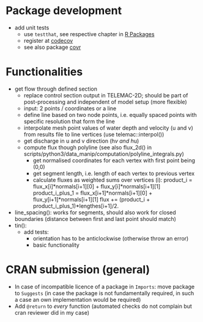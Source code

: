# Package development
- add unit tests
    - use `testthat`, see respective chapter in [R Packages](https://r-pkgs.org/tests.html)
    - register at [codecov](https://about.codecov.io)
    - see also package [covr](https://cran.r-project.org/package=covr)

# Functionalities
- get flow through defined section
    - replace control section output in TELEMAC-2D; should be part of post-processing  and independent of model setup (more flexible)
    - input: 2 points / coordinates or a line
    - define line based on two node points, i.e. equally spaced points with specific resolution that form the line
    - interpolate mesh point values of water depth and velocity (u and v) from results file to line vertices (use telemac::interpol())
    - get discharge in u and v direction (h*v and h*u)
    - compute flux though polyline (see also flux_2d() in scripts/python3/data_manip/computation/polyline_integrals.py)
        - get normalised coordinates for each vertex with first point being (0,0)
        - get segment length, i.e. length of each vertex to previous vertex
        - calculate fluxes as weighted sums over vertices (i):
                product_i = flux_x[i]*normals[i+1][0] + flux_y[i]*normals[i+1][1]
                product_i_plus_1 = flux_x[i+1]*normals[i+1][0] + flux_y[i+1]*normals[i+1][1]
                flux += (product_i + product_i_plus_1)*lengthes[i+1]/2.
- line_spacing(): works for segments, should also work for closed boundaries (distance between first and last point should match)
- tin():
    - add tests:
        - orientation has to be anticlockwise (otherwise throw an error)
        - basic functionality

# CRAN submission (general)
- In case of incompatible licence of a package in `Imports`: move package to `Suggests` (in case the package is not fundamentally required, in such a case an own implementation would be required)
- Add `@return` to *every* function (automated checks do not complain but cran reviewer did in my case)
